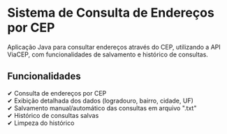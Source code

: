 # Sistema de Consulta de Endereços por CEP


Aplicação  Java para consultar endereços através do CEP, utilizando a API ViaCEP, com funcionalidades de salvamento e histórico de consultas.

## Funcionalidades

✔ Consulta de endereços por CEP  
✔ Exibição detalhada dos dados (logradouro, bairro, cidade, UF)  
✔ Salvamento manual/automático das consultas em arquivo ".txt"  
✔ Histórico de consultas salvas  
✔ Limpeza do histórico  
